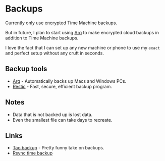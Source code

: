 # Backups

Currently only use encrypted Time Machine backups.

But in future, I plan to start using [Arq](https://www.arqbackup.com) to make encrypted cloud backups in addition to Time Machine backups.

I love the fact that I can set up any new machine or phone to use my `exact` and perfect setup without any cruft in seconds.

## Backup tools

- [Arq](https://www.arqbackup.com/) - Automatically backs up Macs and Windows PCs.
- [Restic](https://github.com/restic/restic) - Fast, secure, efficient backup program.

## Notes

- Data that is not backed up is lost data.
- Even the smallest file can take days to recreate.

## Links

- [Tao backup](http://taobackup.com/) - Pretty funny take on backups.
- [Rsync time backup](https://github.com/laurent22/rsync-time-backup)